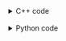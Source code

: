 <details><summary>C++ code</summary>

![](https://github.com/archishmanghos/code-images/blob/master/GFG/Print-Diagonally.png)

</details>

<br>

<details><summary>Python code</summary>

![](https://github.com/archishmanghos/code-images/blob/master/GFG/Print-Diagonally-py.png)

</details>
